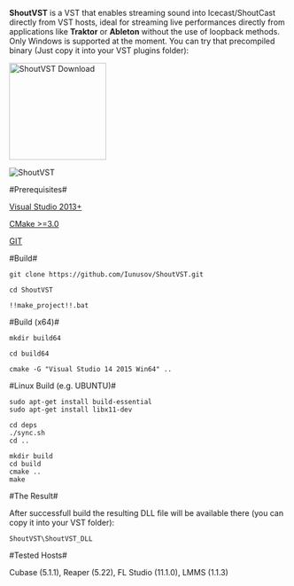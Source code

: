 **ShoutVST** is a VST that enables streaming sound into Icecast/ShoutCast directly from VST hosts, ideal for streaming live performances directly from applications like **Traktor** or **Ableton** without the use of loopback methods. Only Windows is supported at the moment. 
You can try that precompiled binary (Just copy it into your VST plugins folder):

<a href="https://www.kvraudio.com/product/shoutvst-by-r-tur">
<img src="http://jsound.org/img/download.png?1" alt="ShoutVST Download" height="175">
</a>

![ShoutVST](https://static.kvraudio.com/i/b/shoutvst.1477178590.jpg "ShoutVST")

#Prerequisites#

[Visual Studio 2013+](https://www.visualstudio.com/downloads/download-visual-studio-vs)

[CMake >=3.0](https://cmake.org/download/)

[GIT](https://git-scm.com/download/win)

#Build#

```
git clone https://github.com/Iunusov/ShoutVST.git
```

```
cd ShoutVST
```

```
!!make_project!!.bat
```

#Build (x64)#

```
mkdir build64
```

```
cd build64
```

```
cmake -G "Visual Studio 14 2015 Win64" ..
```

#Linux Build (e.g. UBUNTU)#

```
sudo apt-get install build-essential
sudo apt-get install libx11-dev
```

```
cd deps
./sync.sh
cd ..
```

```
mkdir build
cd build
cmake ..
make
```

#The Result#

After successfull build the resulting DLL file will be available there (you can copy it into your VST folder):
```
ShoutVST\ShoutVST_DLL
```

#Tested Hosts#

Cubase (5.1.1), Reaper (5.22), FL Studio (11.1.0), LMMS (1.1.3)
